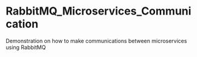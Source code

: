 # RabbitMQ_Microservices_Communication
Demonstration on how to make communications between microservices using RabbitMQ
